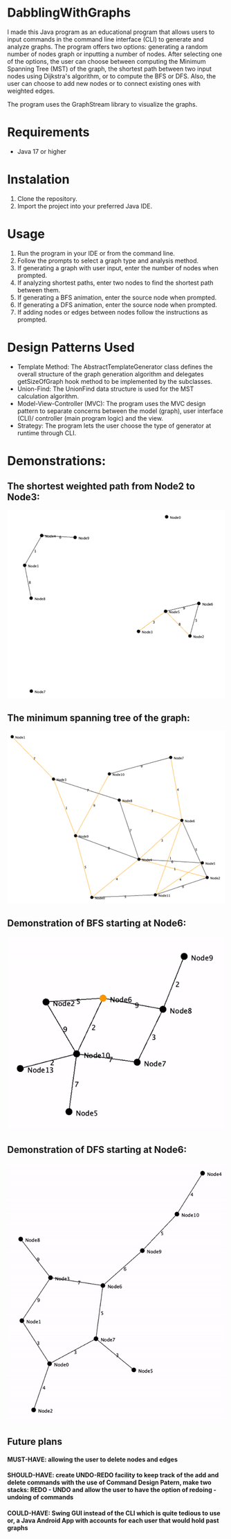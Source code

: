 # DabblingWithGraphs
I made this Java program as an educational program that allows users to input commands in the command line interface (CLI) to generate and analyze graphs. The program offers two options: generating a random number of nodes graph or inputting a number of nodes. After selecting one of the options, the user can choose between computing the Minimum Spanning Tree (MST) of the graph, the shortest path between two input nodes using Dijkstra's algorithm, or to compute the BFS or DFS. Also, the user can choose to add new nodes or to connect existing ones with weighted edges.

The program uses the GraphStream library to visualize the graphs.

# Requirements
* Java 17 or higher

# Instalation
1. Clone the repository.
2. Import the project into your preferred Java IDE.

# Usage
1. Run the program in your IDE or from the command line.
2. Follow the prompts to select a graph type and analysis method.
3. If generating a graph with user input, enter the number of nodes when prompted.
4. If analyzing shortest paths, enter two nodes to find the shortest path between them.
5. If generating a BFS animation, enter the source node when prompted.
6. If generating a DFS animation, enter the source node when prompted.
7. If adding nodes or edges between nodes follow the instructions as prompted.

# Design Patterns Used
* Template Method: The AbstractTemplateGenerator class defines the overall structure of the graph generation algorithm and delegates getSizeOfGraph hook method to be implemented by the subclasses.
* Union-Find: The UnionFind data structure is used for the MST calculation algorithm.
* Model-View-Controller (MVC): The program uses the MVC design pattern to separate concerns between the model (graph), user interface (CLI)/ controller (main program logic) and the view.
* Strategy: The program lets the user choose the type of generator at runtime through CLI.

# Demonstrations:

## The shortest weighted path from Node2 to Node3:
![Dijsktra path](graphing/docs/PATH.png)

## The minimum spanning tree of the graph:
![MST](graphing/docs/MST.png)

## Demonstration of BFS starting at Node6:
![BFS search](graphing/docs/BFS2.gif)

## Demonstration of DFS starting at Node6:
![DFS search](graphing/docs/DFS.gif)

## Future plans
#### MUST-HAVE: allowing the user to delete nodes and edges
#### SHOULD-HAVE: create UNDO-REDO facility to keep track of the add and delete commands with the use of Command Design Patern, make two stacks: REDO - UNDO and allow the user to have the option of redoing - undoing of commands 
#### COULD-HAVE: Swing GUI instead of the CLI which is quite tedious to use or, a Java Android App with accounts for each user that would hold past graphs


